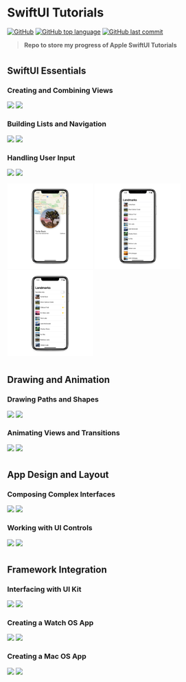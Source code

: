 # SwiftUI Tutorials
[![GitHub](https://img.shields.io/github/license/jacobmannix/swiftui-tutorials?color=blue)](LICENSE)
[![GitHub top language](https://img.shields.io/github/languages/top/jacobmannix/swiftui-tutorials)](https://github.com/JacobMannix/swiftui-tutorials)
[![GitHub last commit](https://img.shields.io/github/last-commit/jacobmannix/swiftui-tutorials)](https://github.com/JacobMannix/swiftui-tutorials/commits/master)

> <b> Repo to store my progress of Apple SwiftUI Tutorials </b>

#
## SwiftUI Essentials
### Creating and Combining Views
[![](https://img.shields.io/badge/Link-Apple_Developer-informational?style=flat&color=7D7D7D)][aa1]
[![](https://img.shields.io/badge/Progress-Complete-informational?style=flat&color=706240)][a1]

### Building Lists and Navigation

[![](https://img.shields.io/badge/Link-Apple_Developer-informational?style=flat&color=7D7D7D)][aa2]
[![](https://img.shields.io/badge/Progress-Complete-informational?style=flat&color=706240)][a2]

### Handling User Input
[![](https://img.shields.io/badge/Link-Apple_Developer-informational?style=flat&color=7D7D7D)][aa3]
[![](https://img.shields.io/badge/Progress-In_Progress-informational?style=flat&color=706240)][a3]

<img src="Images/a1.png" width="200"> <img src="Images/a2.png" width="200"> <img src="Images/a3.png" width="200">


#
## Drawing and Animation
### Drawing Paths and Shapes
[![](https://img.shields.io/badge/Link-Apple_Developer-informational?style=flat&color=7D7D7D)][bb1]
[![](https://img.shields.io/badge/Progress-Not_Started-informational?style=flat&color=E6004C)][b1]

### Animating Views and Transitions
[![](https://img.shields.io/badge/Link-Apple_Developer-informational?style=flat&color=7D7D7D)][bb2]
[![](https://img.shields.io/badge/Progress-Not_Started-informational?style=flat&color=E6004C)][b2]

#
## App Design and Layout
### Composing Complex Interfaces
[![](https://img.shields.io/badge/Link-Apple_Developer-informational?style=flat&color=7D7D7D)][cc1]
[![](https://img.shields.io/badge/Progress-Not_Started-informational?style=flat&color=E6004C)][c1]

### Working with UI Controls
[![](https://img.shields.io/badge/Link-Apple_Developer-informational?style=flat&color=7D7D7D)][cc2]
[![](https://img.shields.io/badge/Progress-Not_Started-informational?style=flat&color=E6004C)][c2]

#
## Framework Integration
### Interfacing with UI Kit
[![](https://img.shields.io/badge/Link-Apple_Developer-informational?style=flat&color=7D7D7D)][dd1]
[![](https://img.shields.io/badge/Progress-Not_Started-informational?style=flat&color=E6004C)][d1]

### Creating a Watch OS App
[![](https://img.shields.io/badge/Link-Apple_Developer-informational?style=flat&color=7D7D7D)][dd2]
[![](https://img.shields.io/badge/Progress-Not_Started-informational?style=flat&color=E6004C)][d2]

### Creating a Mac OS App
[![](https://img.shields.io/badge/Link-Apple_Developer-informational?style=flat&color=7D7D7D)][dd3]
[![](https://img.shields.io/badge/Progress-Not_Started-informational?style=flat&color=E6004C)][d3]


<!-- Links -->
<!-- Repo Links -->
[a1]:(https://github.com/JacobMannix/swiftui-tutorials/tree/main/A1%20CreatingAndCombiningViews)
[a2]:(https://github.com/JacobMannix/swiftui-tutorials/tree/main/A2%20BuildingListsAndNavigation)
[a3]:(https://github.com/JacobMannix/swiftui-tutorials/tree/main/A3%20HandlingUserInput)
[b1]:(https://github.com/JacobMannix/swiftui-tutorials/tree/main/B1%20DrawingPathsAndShapes)
[b2]:(https://github.com/JacobMannix/swiftui-tutorials/tree/main/B2%20AnimatingViewsAndTransitions)
[c1]:(https://github.com/JacobMannix/swiftui-tutorials/tree/main/C1%20ComposingComplexInterfaces)
[c2]:(https://github.com/JacobMannix/swiftui-tutorials/tree/main/C2%20WorkingWithUIControls)
[d1]:(https://github.com/JacobMannix/swiftui-tutorials/tree/main/D1%20InterfacingWithUIKit)
[d2]:(https://github.com/JacobMannix/swiftui-tutorials/tree/main/D2%20CreatingAwatchOSApp)
[d3]:(https://github.com/JacobMannix/swiftui-tutorials/tree/main/D3%20CreatingAmacOSApp)

<!-- Apple Developer -->
[aa1]:(https://developer.apple.com/tutorials/swiftui/creating-and-combining-views)
[aa2]:(https://developer.apple.com/tutorials/swiftui/building-lists-and-navigation)
[aa3]:(https://developer.apple.com/tutorials/swiftui/handling-user-input)
[bb1]:(https://developer.apple.com/tutorials/swiftui/drawing-paths-and-shapes)
[bb2]:(https://developer.apple.com/tutorials/swiftui/animating-views-and-transitions)
[cc1]:(https://developer.apple.com/tutorials/swiftui/composing-complex-interfaces)
[cc2]:(https://developer.apple.com/tutorials/swiftui/working-with-ui-controls)
[dd1]:(https://developer.apple.com/tutorials/swiftui/interfacing-with-uikit)
[dd2]:(https://developer.apple.com/tutorials/swiftui/creating-a-watchos-app)
[dd3]:(https://developer.apple.com/tutorials/swiftui/creating-a-macos-app)

<!--
#
### HEADING
```python
code

```
-->
